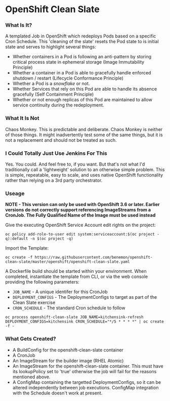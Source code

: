 # OpenShift Clean Slate

### What Is It?

A templated Job in OpenShift which redeploys Pods based on a specific Cron Schedule. This 'cleaning of the slate' resets the Pod state to is initial state and serves to highlight several things:

- Whether containers in a Pod is following an anti-pattern by storing critical process state in ephemeral storage (Image Immutability Principle)
- Whether a container in a Pod is able to gracefully handle enforced shutdown / restart (Lifecycle Conformance Principle)
- Whether a Pod is a *snowflake* or not.
- Whether Services that rely on this Pod are able to handle its absence gracefully (Self Containment Principle)
- Whether or not enough replicas of this Pod are maintained to allow service continuity during the redeployment.


### What It Is Not

Chaos Monkey. This is predictable and deliberate. Chaos Monkey is neither of those things. It might inadvertently test some of the same things, but it is not a replacement and should not be treated as such.

### I Could Totally Just Use Jenkins For This

Yes. You could. And feel free to, if you want. But that's not what I'd traditionally call a 'lightweight' solution to an otherwise simple problem. This is simple, repeatable, easy to scale, and uses native OpenShift functionality rather than relying on a 3rd party orchestrator.

### Useage

**NOTE - This version can only be used with OpenShift 3.6 or later. Earlier versions do not correctly support referencing ImageStreams from a CronJob. The Fully Qualified Name of the Image must be used instead**

Give the executing OpenShift Service Account edit rights on the project:

`oc policy add-role-to-user edit system:serviceaccount:$(oc project -q):default -n $(oc project -q)`

Import the Template:

`oc create -f https://raw.githubusercontent.com/benemon/openshift-clean-slate/master/openshift/openshift-clean-slate.yaml`

A Dockerfile build should be started within your environment. When completed, instantiate the template from CLI, or via the web console providing the following parameters:

* `JOB_NAME` - A unique identifer for this CronJob
* `DEPLOYMENT_CONFIGS` - The DeploymentConfigs to target as part of the Clean Slate exercise
* `CRON_SCHEDULE` - The standard Cron schedule to follow

`oc process openshift-clean-slate JOB_NAME=kitchensink-refresh DEPLOYMENT_CONFIGS=kitchensink CRON_SCHEDULE="*/5 * * * *" | oc create -f -`

### What Gets Created?

* A BuildConfig for the openshift-clean-slate container
* A CronJob
* An ImageStream for the builder image (RHEL Atomic)
* An ImageStream for the openshift-clean-slate container. This must have its lookupPolicy set to 'true' otherwise the job will fail for the reasons mentioned above.
* A ConfigMap containing the targetted DeploymentConfigs, so it can be altered independently between job executions. ConfigMap integration with the Schedule doesn't work at present.
